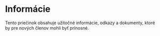 # Informácie

Tento priečinok obsahuje užitočné informácie, odkazy a dokumenty, ktoré by pre nových členov mohli byť prínosné.


